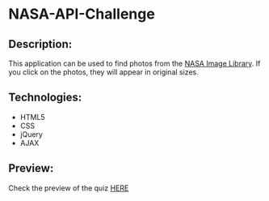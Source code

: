 # NASA-API-Challenge

## Description:
This application can be used to find photos from the [NASA Image Library](https://images.nasa.gov/). If you click on the photos, they will appear in original sizes.

## Technologies:
- HTML5
- CSS
- jQuery
- AJAX

## Preview: 
Check the preview of the quiz [HERE](https://cenora6.github.io/NASA-API-Challenge/)
